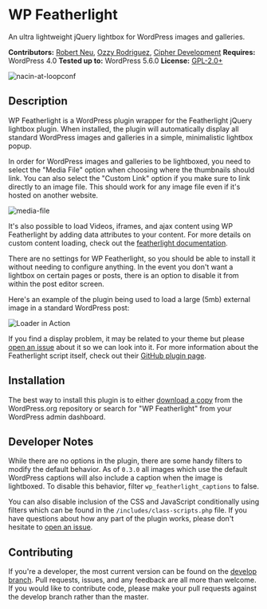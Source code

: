 # WP Featherlight

An ultra lightweight jQuery lightbox for WordPress images and galleries.

__Contributors:__ [Robert Neu](https://github.com/robneu), [Ozzy Rodriguez](https://github.com/ozzyrod), [Cipher Development](https://github.com/cipherdevgroup)
__Requires:__ WordPress 4.0
__Tested up to:__ WordPress 5.6.0
__License:__ [GPL-2.0+](http://www.gnu.org/licenses/gpl-2.0.html)

![nacin-at-loopconf](https://cloud.githubusercontent.com/assets/2184093/9426378/56c32f16-4902-11e5-9e57-75a4620cc51b.png)

## Description ##

WP Featherlight is a WordPress plugin wrapper for the Featherlight jQuery lightbox plugin. When installed, the plugin will automatically display all standard WordPress images and galleries in a simple, minimalistic lightbox popup.

In order for WordPress images and galleries to be lightboxed, you need to select the "Media File" option when choosing where the thumbnails should link. You can also select the "Custom Link" option if you make sure to link directly to an image file. This should work for any image file even if it's hosted on another website.

![media-file](https://cloud.githubusercontent.com/assets/2184093/9620710/8850a71e-50e3-11e5-8c89-065fdd0d367d.jpg)

It's also possible to load Videos, iframes, and ajax content using WP Featherlight by adding data attributes to your content. For more details on custom content loading, check out the [featherlight documentation](https://github.com/noelboss/featherlight/#usage).

There are no settings for WP Featherlight, so you should be able to install it without needing to configure anything. In the event you don't want a lightbox on certain pages or posts, there is an option to disable it from within the post editor screen.

Here's an example of the plugin being used to load a large (5mb) external image in a standard WordPress post:

![Loader in Action](https://cloud.githubusercontent.com/assets/2184093/7943635/5ba2155e-092b-11e5-8b97-be5ca8cc77d8.gif)

If you find a display problem, it may be related to your theme but please [open an issue](https://github.com/cipherdevgroup/wp-featherlight/issues) about it so we can look into it. For more information about the Featherlight script itself, check out their [GitHub plugin page](http://noelboss.github.io/featherlight/).

## Installation ##

The best way to install this plugin is to either [download a copy](https://wordpress.org/plugins/wp-featherlight/) from the WordPress.org repository or search for "WP Featherlight" from your WordPress admin dashboard.

## Developer Notes ##

While there are no options in the plugin, there are some handy filters to modify the default behavior. As of `0.3.0` all images which use the default WordPress captions will also include a caption when the image is lightboxed. To disable this behavior, filter `wp_featherlight_captions` to false.

You can also disable inclusion of the CSS and JavaScript conditionally using filters which can be found in the `/includes/class-scripts.php` file. If you have questions about how any part of the plugin works, please don't hesitate to [open an issue](https://github.com/cipherdevgroup/wp-featherlight/issues).

## Contributing ##

If you're a developer, the most current version can be found on the [develop branch](https://github.com/cipherdevgroup/wp-featherlight/tree/develop). Pull requests, issues, and any feedback are all more than welcome. If you would like to contribute code, please make your pull requests against the develop branch rather than the master.

